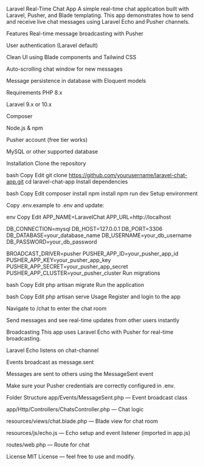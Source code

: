 Laravel Real-Time Chat App
A simple real-time chat application built with Laravel, Pusher, and Blade templating. This app demonstrates how to send and receive live chat messages using Laravel Echo and Pusher channels.

Features
Real-time message broadcasting with Pusher

User authentication (Laravel default)

Clean UI using Blade components and Tailwind CSS

Auto-scrolling chat window for new messages

Message persistence in database with Eloquent models

Requirements
PHP 8.x

Laravel 9.x or 10.x

Composer

Node.js & npm

Pusher account (free tier works)

MySQL or other supported database

Installation
Clone the repository

bash
Copy
Edit
git clone https://github.com/yourusername/laravel-chat-app.git
cd laravel-chat-app
Install dependencies

bash
Copy
Edit
composer install
npm install
npm run dev
Setup environment

Copy .env.example to .env and update:

env
Copy
Edit
APP_NAME=LaravelChat
APP_URL=http://localhost

DB_CONNECTION=mysql
DB_HOST=127.0.0.1
DB_PORT=3306
DB_DATABASE=your_database_name
DB_USERNAME=your_db_username
DB_PASSWORD=your_db_password

BROADCAST_DRIVER=pusher
PUSHER_APP_ID=your_pusher_app_id
PUSHER_APP_KEY=your_pusher_app_key
PUSHER_APP_SECRET=your_pusher_app_secret
PUSHER_APP_CLUSTER=your_pusher_cluster
Run migrations

bash
Copy
Edit
php artisan migrate
Run the application

bash
Copy
Edit
php artisan serve
Usage
Register and login to the app

Navigate to /chat to enter the chat room

Send messages and see real-time updates from other users instantly

Broadcasting
This app uses Laravel Echo with Pusher for real-time broadcasting.

Laravel Echo listens on chat-channel

Events broadcast as message.sent

Messages are sent to others using the MessageSent event

Make sure your Pusher credentials are correctly configured in .env.

Folder Structure
app/Events/MessageSent.php — Event broadcast class

app/Http/Controllers/ChatsController.php — Chat logic

resources/views/chat.blade.php — Blade view for chat room

resources/js/echo.js — Echo setup and event listener (imported in app.js)

routes/web.php — Route for chat

License
MIT License — feel free to use and modify.

